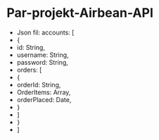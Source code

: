 # Par-projekt-Airbean-API

- Json fil: accounts: [
- {
- id: String,
- username: String,
- password: String,
- orders: [
- {
- orderId: String,
- OrderItems: Array,
- orderPlaced: Date,
- }
- ]
- }
- ]
